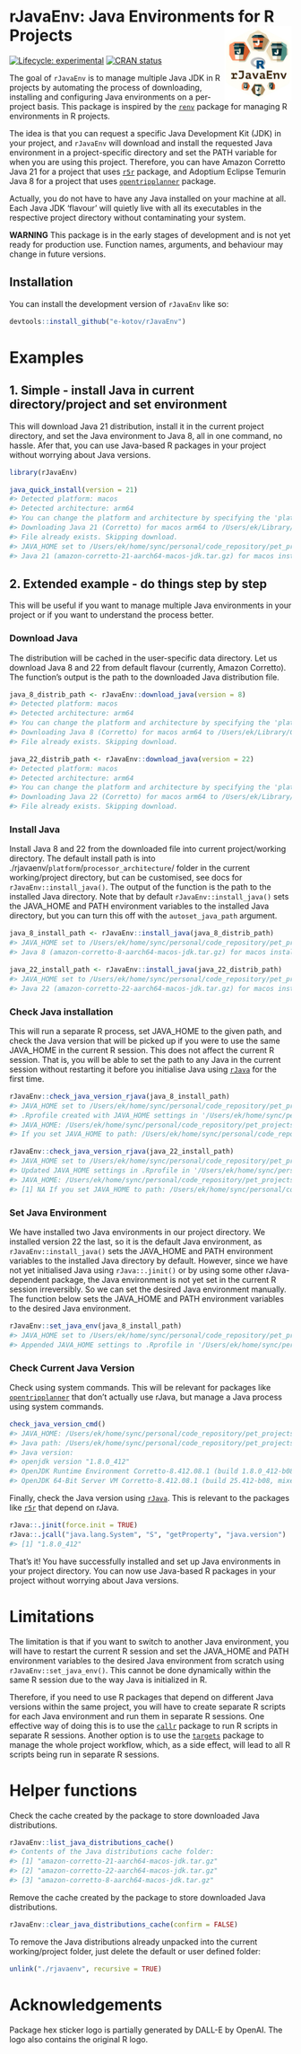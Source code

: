 
<!-- README.md is generated from README.Rmd. Please edit that file -->

# rJavaEnv: Java Environments for R Projects <a href="http://www.ekotov.pro/rJavaEnv/"><img src="man/figures/logo.png" align="right" height="134" alt="rJavaEnv website" /></a>

<!-- badges: start -->

<a href="https://lifecycle.r-lib.org/articles/stages.html#experimental"
target="_blank"><img
src="https://img.shields.io/badge/lifecycle-experimental-orange.svg"
alt="Lifecycle: experimental" /></a>
<a href="https://CRAN.R-project.org/package=rJavaEnv"
target="_blank"><img src="https://www.r-pkg.org/badges/version/rJavaEnv"
alt="CRAN status" /></a>

<!-- badges: end -->

The goal of `rJavaEnv` is to manage multiple Java JDK in R projects by
automating the process of downloading, installing and configuring Java
environments on a per-project basis. This package is inspired by the
<a href="https://rstudio.github.io/renv/"
target="_blank"><code>renv</code></a> package for managing R
environments in R projects.

The idea is that you can request a specific Java Development Kit (JDK)
in your project, and `rJavaEnv` will download and install the requested
Java environment in a project-specific directory and set the PATH
variable for when you are using this project. Therefore, you can have
Amazon Corretto Java 21 for a project that uses
<a href="https://github.com/ipeaGIT/r5r"
target="_blank"><code>r5r</code></a> package, and Adoptium Eclipse
Temurin Java 8 for a project that uses
<a href="https://github.com/ropensci/opentripplanner"
target="_blank"><code>opentripplanner</code></a> package.

Actually, you do not have to have any Java installed on your machine at
all. Each Java JDK ‘flavour’ will quietly live with all its executables
in the respective project directory without contaminating your system.

**WARNING** This package is in the early stages of development and is
not yet ready for production use. Function names, arguments, and
behaviour may change in future versions.

## Installation

You can install the development version of `rJavaEnv` like so:

``` r
devtools::install_github("e-kotov/rJavaEnv")
```

# Examples

## 1. Simple - install Java in current directory/project and set environment

This will download Java 21 distribution, install it in the current
project directory, and set the Java environment to Java 8, all in one
command, no hassle. Afer that, you can use Java-based R packages in your
project without worrying about Java versions.

``` r
library(rJavaEnv)
```

``` r
java_quick_install(version = 21)
#> Detected platform: macos
#> Detected architecture: arm64
#> You can change the platform and architecture by specifying the 'platform' and 'arch' arguments.
#> Downloading Java 21 (Corretto) for macos arm64 to /Users/ek/Library/Caches/org.R-project.R/R/rJavaEnv/amazon-corretto-21-aarch64-macos-jdk.tar.gz
#> File already exists. Skipping download.
#> JAVA_HOME set to /Users/ek/home/sync/personal/code_repository/pet_projects/rJavaEnv/rjavaenv/macos/aarch64/21 from config
#> Java 21 (amazon-corretto-21-aarch64-macos-jdk.tar.gz) for macos installed at /Users/ek/home/sync/personal/code_repository/pet_projects/rJavaEnv/rjavaenv/macos/aarch64/21
```

## 2. Extended example - do things step by step

This will be useful if you want to manage multiple Java environments in
your project or if you want to understand the process better.

### Download Java

The distribution will be cached in the user-specific data directory. Let
us download Java 8 and 22 from default flavour (currently, Amazon
Corretto). The function’s output is the path to the downloaded Java
distribution file.

``` r
java_8_distrib_path <- rJavaEnv::download_java(version = 8)
#> Detected platform: macos
#> Detected architecture: arm64
#> You can change the platform and architecture by specifying the 'platform' and 'arch' arguments.
#> Downloading Java 8 (Corretto) for macos arm64 to /Users/ek/Library/Caches/org.R-project.R/R/rJavaEnv/amazon-corretto-8-aarch64-macos-jdk.tar.gz
#> File already exists. Skipping download.
```

``` r
java_22_distrib_path <- rJavaEnv::download_java(version = 22)
#> Detected platform: macos
#> Detected architecture: arm64
#> You can change the platform and architecture by specifying the 'platform' and 'arch' arguments.
#> Downloading Java 22 (Corretto) for macos arm64 to /Users/ek/Library/Caches/org.R-project.R/R/rJavaEnv/amazon-corretto-22-aarch64-macos-jdk.tar.gz
#> File already exists. Skipping download.
```

### Install Java

Install Java 8 and 22 from the downloaded file into current
project/working directory. The default install path is into
./rjavaenv/`platform`/`processor_architecture`/ folder in the current
working/project directory, but can be customised, see docs for
`rJavaEnv::install_java()`. The output of the function is the path to
the installed Java directory. Note that by default
`rJavaEnv::install_java()` sets the JAVA_HOME and PATH environment
variables to the installed Java directory, but you can turn this off
with the `autoset_java_path` argument.

``` r
java_8_install_path <- rJavaEnv::install_java(java_8_distrib_path)
#> JAVA_HOME set to /Users/ek/home/sync/personal/code_repository/pet_projects/rJavaEnv/rjavaenv/macos/aarch64/8 from config
#> Java 8 (amazon-corretto-8-aarch64-macos-jdk.tar.gz) for macos installed at /Users/ek/home/sync/personal/code_repository/pet_projects/rJavaEnv/rjavaenv/macos/aarch64/8
```

``` r
java_22_install_path <- rJavaEnv::install_java(java_22_distrib_path)
#> JAVA_HOME set to /Users/ek/home/sync/personal/code_repository/pet_projects/rJavaEnv/rjavaenv/macos/aarch64/22 from config
#> Java 22 (amazon-corretto-22-aarch64-macos-jdk.tar.gz) for macos installed at /Users/ek/home/sync/personal/code_repository/pet_projects/rJavaEnv/rjavaenv/macos/aarch64/22
```

### Check Java installation

This will run a separate R process, set JAVA_HOME to the given path, and
check the Java version that will be picked up if you were to use the
same JAVA_HOME in the current R session. This does not affect the
current R session. That is, you will be able to set the path to any Java
in the current session without restarting it before you initialise Java
using <a href="https://github.com/s-u/rJava"
target="_blank"><code>rJava</code></a> for the first time.

``` r
rJavaEnv::check_java_version_rjava(java_8_install_path)
#> JAVA_HOME set to /Users/ek/home/sync/personal/code_repository/pet_projects/rJavaEnv/rjavaenv/macos/aarch64/8
#> .Rprofile created with JAVA_HOME settings in '/Users/ek/home/sync/personal/code_repository/pet_projects/rJavaEnv/.Rprofile'
#> JAVA_HOME: /Users/ek/home/sync/personal/code_repository/pet_projects/rJavaEnv/rjavaenv/macos/aarch64/8
#> If you set JAVA_HOME to path: /Users/ek/home/sync/personal/code_repository/pet_projects/rJavaEnv/rjavaenv/macos/aarch64/8  rJava and other Java-based packages will use Java version: 1.8.0_412
```

``` r
rJavaEnv::check_java_version_rjava(java_22_install_path)
#> JAVA_HOME set to /Users/ek/home/sync/personal/code_repository/pet_projects/rJavaEnv/rjavaenv/macos/aarch64/22
#> Updated JAVA_HOME settings in .Rprofile in '/Users/ek/home/sync/personal/code_repository/pet_projects/rJavaEnv/.Rprofile'
#> JAVA_HOME: /Users/ek/home/sync/personal/code_repository/pet_projects/rJavaEnv/rjavaenv/macos/aarch64/22
#> [1] NA If you set JAVA_HOME to path: /Users/ek/home/sync/personal/code_repository/pet_projects/rJavaEnv/rjavaenv/macos/aarch64/22  rJava and other Java-based packages will use Java version: 22.0.1
```

### Set Java Environment

We have installed two Java environments in our project directory. We
installed version 22 the last, so it is the default Java environment, as
`rJavaEnv::install_java()` sets the JAVA_HOME and PATH environment
variables to the installed Java directory by default. However, since we
have not yet initialised Java using `rJava::.jinit()` or by using some
other rJava-dependent package, the Java environment is not yet set in
the current R session irreversibly. So we can set the desired Java
environment manually. The function below sets the JAVA_HOME and PATH
environment variables to the desired Java environment.

``` r
rJavaEnv::set_java_env(java_8_install_path)
#> JAVA_HOME set to /Users/ek/home/sync/personal/code_repository/pet_projects/rJavaEnv/rjavaenv/macos/aarch64/8
#> Appended JAVA_HOME settings to .Rprofile in '/Users/ek/home/sync/personal/code_repository/pet_projects/rJavaEnv/.Rprofile'
```

### Check Current Java Version

Check using system commands. This will be relevant for packages like
<a href="https://github.com/ropensci/opentripplanner"
target="_blank"><code>opentripplanner</code></a> that don’t actually use
rJava, but manage a Java process using system commands.

``` r
check_java_version_cmd()
#> JAVA_HOME: /Users/ek/home/sync/personal/code_repository/pet_projects/rJavaEnv/rjavaenv/macos/aarch64/8
#> Java path: /Users/ek/home/sync/personal/code_repository/pet_projects/rJavaEnv/rjavaenv/macos/aarch64/8/bin/java
#> Java version:
#> openjdk version "1.8.0_412"
#> OpenJDK Runtime Environment Corretto-8.412.08.1 (build 1.8.0_412-b08)
#> OpenJDK 64-Bit Server VM Corretto-8.412.08.1 (build 25.412-b08, mixed mode)
```

Finally, check the Java version using
<a href="https://github.com/s-u/rJava"
target="_blank"><code>rJava</code></a>. This is relevant to the packages
like <a href="https://github.com/ipeaGIT/r5r"
target="_blank"><code>r5r</code></a> that depend on rJava.

``` r
rJava::.jinit(force.init = TRUE)
rJava::.jcall("java.lang.System", "S", "getProperty", "java.version")
#> [1] "1.8.0_412"
```

That’s it! You have successfully installed and set up Java environments
in your project directory. You can now use Java-based R packages in your
project without worrying about Java versions.

# Limitations

The limitation is that if you want to switch to another Java
environment, you will have to restart the current R session and set the
JAVA_HOME and PATH environment variables to the desired Java environment
from scratch using `rJavaEnv::set_java_env()`. This cannot be done
dynamically within the same R session due to the way Java is initialized
in R.

Therefore, if you need to use R packages that depend on different Java
versions within the same project, you will have to create separate R
scripts for each Java environment and run them in separate R sessions.
One effective way of doing this is to use the
<a href="https://github.com/r-lib/callr"
target="_blank"><code>callr</code></a> package to run R scripts in
separate R sessions. Another option is to use the
<a href="https://github.com/ropensci/targets"
target="_blank"><code>targets</code></a> package to manage the whole
project workflow, which, as a side effect, will lead to all R scripts
being run in separate R sessions.

# Helper functions

Check the cache created by the package to store downloaded Java
distributions.

``` r
rJavaEnv::list_java_distributions_cache()
#> Contents of the Java distributions cache folder:
#> [1] "amazon-corretto-21-aarch64-macos-jdk.tar.gz"
#> [2] "amazon-corretto-22-aarch64-macos-jdk.tar.gz"
#> [3] "amazon-corretto-8-aarch64-macos-jdk.tar.gz"
```

Remove the cache created by the package to store downloaded Java
distributions.

``` r
rJavaEnv::clear_java_distributions_cache(confirm = FALSE)
```

To remove the Java distributions already unpacked into the current
working/project folder, just delete the default or user defined folder:

``` r
unlink("./rjavaenv", recursive = TRUE)
```

# Acknowledgements

Package hex sticker logo is partially generated by DALL-E by OpenAI. The
logo also contains the original R logo.
